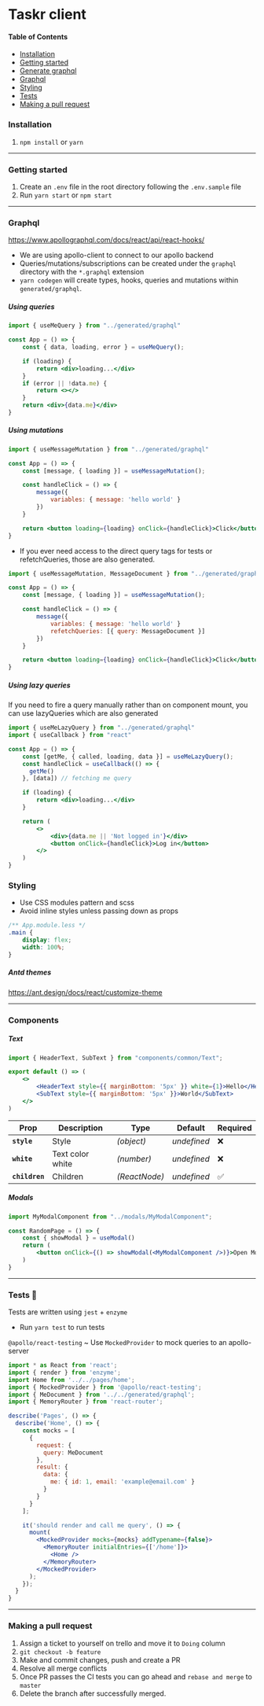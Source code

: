 # Taskr client

#### Table of Contents
- [Installation](#Installation)
- [Getting started](#Getting_started)
- [Generate graphql](#Generate_graphql)
- [Graphql](#Graphql)
- [Styling](#Styling)
- [Tests](#Tests)
- [Making a pull request](#Making_a_pull_request)

### Installation
1. `npm install` or `yarn`
---------

### Getting started

1. Create an `.env` file in the root directory following the `.env.sample` file
2. Run `yarn start` or `npm start`
------  

### Graphql
https://www.apollographql.com/docs/react/api/react-hooks/
- We are using apollo-client to connect to our apollo backend
- Queries/mutations/subscriptions can be created under the `graphql` directory with the `*.graphql` extension
- `yarn codegen` will create types, hooks, queries and mutations within `generated/graphql`.

##### Using queries
```jsx
import { useMeQuery } from "../generated/graphql"

const App = () => {
    const { data, loading, error } = useMeQuery();

    if (loading) {
        return <div>loading...</div>
    }
    if (error || !data.me) {
        return <></>
    }
    return <div>{data.me}</div>
}
```
##### Using mutations
```jsx
import { useMessageMutation } from "../generated/graphql"

const App = () => {
    const [message, { loading }] = useMessageMutation();

    const handleClick = () => {
        message({
            variables: { message: 'hello world' }
        })
    }

    return <button loading={loading} onClick={handleClick}>Click</button>
}
```
- If you ever need access to the direct query tags for tests or refetchQueries, those are also generated.
```jsx
import { useMessageMutation, MessageDocument } from "../generated/graphql"

const App = () => {
    const [message, { loading }] = useMessageMutation();

    const handleClick = () => {
        message({
            variables: { message: 'hello world' }
            refetchQueries: [{ query: MessageDocument }]
        })
    }

    return <button loading={loading} onClick={handleClick}>Click</button>
}
```
##### Using lazy queries
If you need to fire a query manually rather than on component mount, you can use lazyQueries which are also generated

```jsx
import { useMeLazyQuery } from "../generated/graphql"
import { useCallback } from "react"

const App = () => {
    const [getMe, { called, loading, data }] = useMeLazyQuery();
    const handleClick = useCallback(() => {
      getMe()
    }, [data]) // fetching me query

    if (loading) {
        return <div>loading...</div>
    }

    return (
        <>
            <div>{data.me || 'Not logged in'}</div>
            <button onClick={handleClick}>Log in</button>
        </>
    )
}
```

### Styling
- Use CSS modules pattern and scss
- Avoid inline styles unless passing down as props
```css
/** App.module.less */
.main {
    display: flex;
    width: 100%;
}

```

##### Antd themes
https://ant.design/docs/react/customize-theme

________

### Components
##### Text

```jsx
import { HeaderText, SubText } from "components/common/Text";

export default () => (
    <>
        <HeaderText style={{ marginBottom: '5px' }} white={1}>Hello</HeaderText>
        <SubText style={{ marginBottom: '5px' }}>World</SubText>
    </>
)
```

| Prop               | Description                       | Type        | Default        | Required |
| ------------------ | --------------------------------- | ----------- | -------------- | -------- |
| **`style`**        | Style                             | _(object)_  | _undefined_    | ❌ |
| **`white`**        | Text color white                             | _(number)_     | _undefined_    | ❌       |
| **`children`**         | Children | _(ReactNode)_  | _undefined_    | ✅             |

##### Modals
```jsx
import MyModalComponent from "../modals/MyModalComponent";

const RandomPage = () => {
    const { showModal } = useModal()
    return (
        <button onClick={() => showModal(<MyModalComponent />)}>Open Modal</button>
    )
}
```
_________

### Tests 🔀
Tests are written using `jest` + `enzyme`
- Run `yarn test` to run tests

`@apollo/react-testing` ~ Use `MockedProvider` to mock queries to an apollo-server
```jsx
import * as React from 'react';
import { render } from 'enzyme';
import Home from '../../pages/home';
import { MockedProvider } from '@apollo/react-testing';
import { MeDocument } from '../../generated/graphql';
import { MemoryRouter } from 'react-router';

describe('Pages', () => {
  describe('Home', () => {
    const mocks = [
      {
        request: {
          query: MeDocument
        },
        result: {
          data: {
            me: { id: 1, email: 'example@email.com' }
          }
        }
      }
    ];

    it('should render and call me query', () => {
      mount(
        <MockedProvider mocks={mocks} addTypename={false}>
          <MemoryRouter initialEntries={['/home']}>
            <Home />
          </MemoryRouter>
        </MockedProvider>
      );
    });
  }
}
```
____

### Making a pull request
1. Assign a ticket to yourself on trello and move it to `Doing` column
2. `git checkout -b feature`
3. Make and commit changes, push and create a PR
4. Resolve all merge conflicts
5. Once PR passes the CI tests you can go ahead and `rebase and merge` to `master`
6. Delete the branch after successfully merged.

